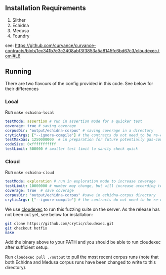 ## Installation Requirements

1. Slither 
2. Echidna 
3. Medusa 
4. Foundry 
   
see: 
https://github.com/curvance/curvance-contracts/blob/1ec341b7e3c2408abf3f3853a5a8145fc6bd67c3/cloudexec.toml#L8

## Running 
There are two flavours of the config provided in this code. See below for their differences 

### Local 
Run `make echidna-local`
```yaml 
testMode: assertion # run in assertion mode for a quicker test 
coverage: true # saving coverage  
corpusDir: "output/echidna-corpus" # saving coverage in a directory 
cryticArgs: ["--ignore-compile"] # the contracts do not need to be re-compiled 
testMaxGas: 1250000000  # in preparation for future potentially gas-consuming operations 
codeSize: 0xfffffffffff 
testLimit: 500000 # smaller test limit to sanity check quick 
```

### Cloud 
Run `make echidna-cloud`
```yaml
testMode: exploration # run in exploration mode to increase coverage 
testLimit: 10000000 # number may change, but will increase according to coverage   
coverage: true  # save coverage
corpusDir: "output/echidna-corpus" #save in echidna-corpus directory 
cryticArgs: ["--ignore-compile"] # the contracts do not need to be re-compiled 
```

We use [cloudexec](https://github.com/crytic/cloudexec/tree/hotfix) to run this fuzzing suite on the server. As the release has not been cut yet, see below for installation: 
```bash
git clone https://github.com/crytic/cloudexec.git
git checkout hotfix 
make
```
Add the binary above to your PATH and you should be able to run cloudexec after sufficient setup.

Run `cloudexec pull ./output` to pull the most recent corpus runs (note that both Echidna and Medusa corpus runs have been changed to write to this directory).